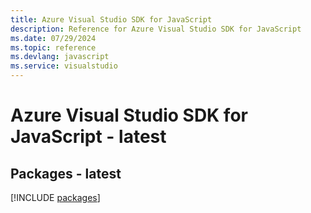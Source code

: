 ```yaml
---
title: Azure Visual Studio SDK for JavaScript
description: Reference for Azure Visual Studio SDK for JavaScript
ms.date: 07/29/2024
ms.topic: reference
ms.devlang: javascript
ms.service: visualstudio
---
```

# Azure Visual Studio SDK for JavaScript - latest
## Packages - latest
[!INCLUDE [packages](visual-studio-index.md)]